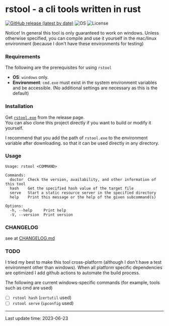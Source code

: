 # rstool - a cli tools written in rust

[![GitHub release (latest by date)](https://img.shields.io/github/v/release/lopo12123/rstool)](https://github.com/lopo12123/rstool/releases/tag/v0.1.0)
![OS](https://img.shields.io/badge/os-windows-orange)
![License](https://img.shields.io/github/license/lopo12123/rstool)

Notice! In general this tool is only guaranteed to work on windows. Unless otherwise specified, you can compile and use
it yourself in the mac/linux environment (because I don't have these environments for testing)

### Requirements

The following are the prerequisites for using `rstool`

- **OS**: `windows` only.
- **Environment**: `cmd.exe` must exist in the system environment variables and be accessible. (No additional settings
  are necessary as this is the default)

### Installation

Get [`rstool.exe`](https://github.com/lopo12123/rstool/releases/tag/v0.1.0) from the release page.  
You can also clone this project directly if you want to build or modify it yourself.

I recommend that you add the path of `rstool.exe` to the environment variable after downloading.
so that it can be used directly in any directory.

### Usage

```
Usage: rstool <COMMAND>

Commands:
  doctor  Check the version, availability, and other information of this tool
  hash    Get the specified hash value of the target file
  serve   Start a static resource server in the specified directory
  help    Print this message or the help of the given subcommand(s)

Options:
  -h, --help     Print help
  -V, --version  Print version
```

### CHANGELOG

see at [CHANGELOG.md](./CHANGELOG.md)

### TODO

I tried my best to make this tool cross-platform (although I don't have a test environment other than windows). When all
platform specific dependencies are optimized I add github actions to automate the build process.

The following are current windows-specific commands (for example, tools such as cmd are used)

- [ ] `rstool hash` (`certutil` used)
- [ ] `rstool serve` (`ipconfig` used)

---

Last update time: 2023-06-23
